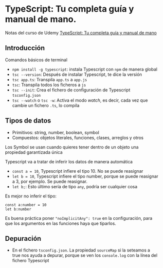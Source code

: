 # TypeScript: Tu completa guía y manual de mano.

Notas del curso de Udemy [TypeScript: Tu completa guía y manual de mano](https://nalanda.udemy.com/course/typescript-guia-completa/learn/lecture/27831606#overview)

## Introducción

Comandos básicos de terminal

- `npm install -g typescript`: instala Typescript con `npm` de manera global
- `tsc --version`: Después de instalar Typescript, te dice la versión
- `tsc app.ts`: Transpila `app.ts` a `app.js`
- `tsc`: Transpila todos los ficheros a `js`
- `tsc --init`: Crea el fichero de configuración de Typescript `tsconfig.json`
- `tsc --watch` o `tsc -w`: Activa el modo _watch_, es decir, cada vez que cambie un fichero `.ts`, lo compila

## Tipos de datos

- Primitivos: string, number, boolean, symbol
- Compuestos: objetos literales, funciones, clases, arreglos y otros

Los Symbol se usan cuando quieres tener dentro de un objeto una propiedad garantizada única

Typescript va a tratar de inferir los datos de manera automática

- `const a = 10`, Typescript infiere el tipo 10. No se puede reasignar
- `let b = 10`, Typescript infiere el tipo number, porque se puede reasignar a 3, por ejemplo. Se puede reasignar.
- `let b;`: Esto último sería de tipo `any`, podría ser cualquier cosa

Es mejor no inferir el tipo:

```
const a:number = 10
let b:number
```

Es buena práctica poner `"noImplicitAny": true` en la configuración, para que los argumentos en las funciones haya que tiparlos.

## Depuración
- En el fichero `tsconfig.json`. La propiedad `sourceMap` si la seteamos a true nos ayuda a depurar, porque se ven los `console.log` con la línea del fichero Typescript
